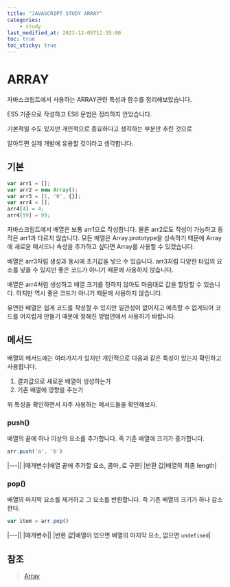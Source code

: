 ```yaml
---
title: "JAVASCRIPT STUDY ARRAY"
categories:
    - study
last_modified_at: 2021-12-05T12:35:00
toc: true
toc_sticky: true
---
```


# ARRAY

자바스크립트에서 사용하는 ARRAY관련 특성과 함수를 정리해보았습니다.

ES5 기준으로 작성하고 ES6 문법은 정리하지 안았습니다.

기본적일 수도 있지만 개인적으로 중요하다고 생각하는 부분만 추린 것으로

알아두면 실제 개발에 유용할 것이라고 생각합니다.

## 기본

```js
var arr1 = [];
var arr2 = new Array();
var arr3 = [1, '0', {}];
var arr4 = [];
arr4[4] = 4;
arr4[99] = 99;
```

자바스크립트에서 배열은 보통 arr1으로 작성합니다. 물론 arr2로도 작성이 가능하고 동작은 arr1과 다르지 않습니다.
모든 배열은 Array.prototype을 상속하기 때문에 Array에 새로운 메서드나 속성을 추가하고 싶다면 Array를 사용할 수 있겠습니다.

배열은 arr3처럼 생성과 동시에 초기값을 넣으 수 있습니다.
arr3처럼 다양한 타입의 요소를 넣을 수 있지만 좋은 코드가 아니기 때문에 사용하지 않습니다.

배열은 arr4처럼 생성하고 배열 크기를 정하지 않아도 마음대로 값을 할당할 수 있습니다. 하지만 역시 좋은 코드가 아니기 때문에 사용하지 않습니다.

유연한 배열은 쉽게 코드를 작성할 수 있지만 일관성이 없어지고 예측할 수 없게되어 코드를 어지럽게 만들기 때문에 정해진 방법안에서 사용하기 바랍니다.

## 메서드

배열의 메서드에는 여러가지가 있지만 개인적으로 다음과 같은 특성이 있는지 확인하고 사용합니다.

1. 결과값으로 새로운 배열이 생성하는가
2. 기존 배열에 영향을 주는가

위 특성을 확인하면서 자주 사용하는 메서드들을 확인해보자.

### push()

배열의 끝에 하나 이상의 요소를 추가합니다. 즉 기존 배열에 크기가 증가합니다.

```js
arr.push('a', 'b')
```

|---||
|매개변수|배열 끝에 추가할 요소, 콤마`,`로 구분|
|반환 값|배열의 최종 length|

### pop()

배열의 마지막 요소를 제거하고 그 요소를 반환합니다. 즉 기존 배열의 크기가 하나 감소한다.

```js
var item = arr.pop()
```

|---||
|매개변수||
|반환 값|배열이 있으면 배열의 마지막 요소, 없으면 `undefined`|




## 참조
> [Array](https://developer.mozilla.org/ko/docs/Web/JavaScript/Reference/Global_Objects/Array)